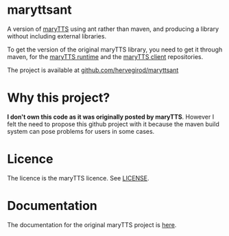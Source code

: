 # maryttsant
A version of [maryTTS](https://github.com/marytts/marytts) using ant rather than maven, and producing a library without including external libraries.

To get the version of the original maryTTS library, you need to get it through maven, for the [maryTTS runtime](https://mvnrepository.com/artifact/de.dfki.mary/marytts-runtime/5.2.1) and the
[maryTTS client](https://mvnrepository.com/artifact/marytts/marytts-client) repositories.

The project is available at [github.com/hervegirod/maryttsant](https://github.com/hervegirod/maryttsant)

# Why this project?
**I don't own this code as it was originally posted by maryTTS**. However I felt the need to propose this github project with it because the maven build system can pose problems for users in some cases.

# Licence
The licence is the maryTTS licence. See [LICENSE](LICENSE.md).

# Documentation
The documentation for the original maryTTS project is [here](https://github.com/marytts/marytts).

